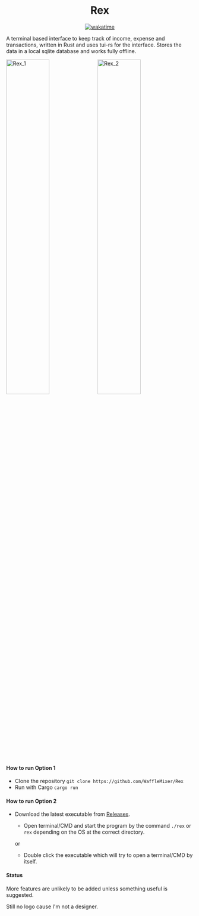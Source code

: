 <div align="center"><h1>Rex</h1></div>
<p align=center><a href="https://wakatime.com/badge/github/WaffleMixer/Rex"><img src="https://wakatime.com/badge/github/WaffleMixer/Rex.svg" alt="wakatime"></a></p>

A terminal based interface to keep track of income, expense and transactions, written in Rust and uses tui-rs for the interface. Stores the data in a local sqlite database and works fully offline.

<img src="https://dl.dropboxusercontent.com/s/ecnixug3vus2bj7/Rex_1.png" alt="Rex_1" width="48%" > <img src="https://dl.dropboxusercontent.com/s/uzi0ft4aw5u68gf/Rex_2.png" alt="Rex_2" width="48%" >



<h4>How to run Option 1</h4>

- Clone the repository
`
git clone https://github.com/WaffleMixer/Rex
`
- Run with Cargo
`
cargo run
`

<h4>How to run Option 2</h4>

- Download the latest executable from [Releases](https://github.com/WaffleMixer/Rex/releases).
  - Open terminal/CMD and start the program by the command `./rex` or `rex` depending on the OS at the correct directory.
  
  or
  
  - Double click the executable which will try to open a terminal/CMD by itself. 

<h4>Status</h4>

More features are unlikely to be added unless something useful is suggested. 

Still no logo cause I'm not a designer. 
